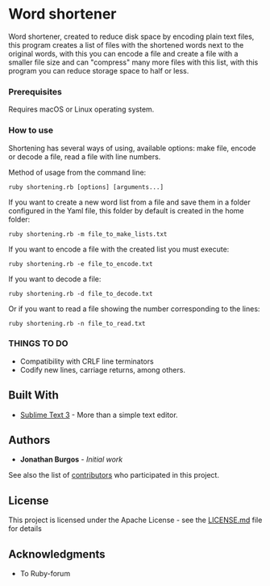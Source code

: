 # Word shortener

Word shortener, created to reduce disk space by encoding plain text files, this program creates a list of files with the shortened words next to the original words, with this you can encode a file and create a file with a smaller file size and can "compress" many more files with this list, with this program you can reduce storage space to half or less.

### Prerequisites

Requires macOS or Linux operating system.

### How to use

Shortening has several ways of using, available options: make file, encode or decode a file, read a file with line numbers. 

Method of usage from the command line:

```
ruby shortening.rb [options] [arguments...]
```

If you want to create a new word list from a file and save them in a folder configured in the Yaml file, this folder by default is created in the home folder:

```
ruby shortening.rb -m file_to_make_lists.txt
```

If you want to encode a file with the created list you must execute:

```
ruby shortening.rb -e file_to_encode.txt
```

If you want to decode a file:

```
ruby shortening.rb -d file_to_decode.txt
```

Or if you want to read a file showing the number corresponding to the lines:

```
ruby shortening.rb -n file_to_read.txt
```

### THINGS TO DO

- Compatibility with CRLF line terminators
- Codify new lines, carriage returns, among others.

## Built With

* [Sublime Text 3](https://www.sublimetext.com) - More than a simple text editor.

## Authors

* **Jonathan Burgos** - *Initial work*

See also the list of [contributors](https://github.com/your/project/contributors) who participated in this project.

## License

This project is licensed under the Apache License - see the [LICENSE.md](LICENSE.md) file for details

## Acknowledgments

* To Ruby-forum
